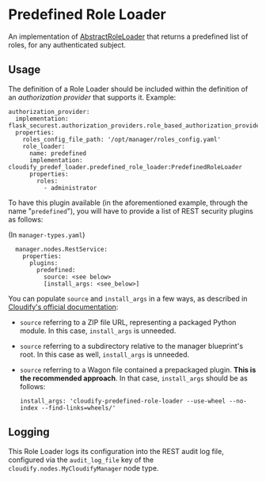 # Predefined Role Loader

An implementation of [AbstractRoleLoader](https://github.com/cloudify-cosmo/flask-securest/blob/0.8/flask_securest/authorization_providers/role_loaders/abstract_role_loader.py)
that returns a predefined list of roles, for any authenticated subject.

## Usage

The definition of a Role Loader should be included within the definition of an *authorization provider* that supports
it. Example:

```
authorization_provider:
  implementation: flask_securest.authorization_providers.role_based_authorization_provider:RoleBasedAuthorizationProvider
  properties:
    roles_config_file_path: '/opt/manager/roles_config.yaml'
    role_loader:
      name: predefined
      implementation: cloudify_predef_loader.predefined_role_loader:PredefinedRoleLoader
      properties:
        roles:
          - administrator
```

To have this plugin available (in the aforementioned example, through the name "`predefined`"), you will have to
provide a list of REST security plugins as follows:

(In `manager-types.yaml`)

```
  manager.nodes.RestService:
    properties:
      plugins:
        predefined:
          source: <see below>
          [install_args: <see_below>]
```

You can populate `source` and `install_args` in a few ways, as described in [Cloudify's official documentation](http://docs.getcloudify.org/3.4.0/manager/security/):

* `source` referring to a ZIP file URL, representing a packaged Python module. In this case, `install_args` is unneeded.
* `source` referring to a subdirectory relative to the manager blueprint's root. In this case as well, `install_args` is unneeded.
* `source` referring to a Wagon file contained a prepackaged plugin. **This is the recommended approach**. In that case,
  `install_args` should be as follows:
  
  `install_args: 'cloudify-predefined-role-loader --use-wheel --no-index --find-links=wheels/'`

## Logging

This Role Loader logs its configuration into the REST audit log file, configured via the `audit_log_file` key of the
`cloudify.nodes.MyCloudifyManager` node type.